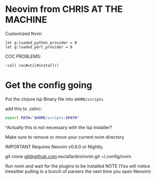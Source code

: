 # Neovim from CHRIS AT THE MACHINE

Customized Nvim


```vim
let g:loaded_python_provider = 0
let g:loaded_perl_provider = 0

```

COC PROBLEMS:
```vim
:call coc#util#install()
```

# Get the config going

Put the clojure lsp Binary file into `$HOME/scripts`

add this to .zshrc:
```zsh
export PATH="$HOME/scripts:$PATH"
```
^Actually this is not necessary with the lsp installer?

Make sure to remove or move your current nvim directory

IMPORTANT Requires Neovim v0.6.0 or Nightly.

git clone git@github.com:esciafardini/nvim.git ~/.config/nvim

Run nvim and wait for the plugins to be installed
NOTE (You will notice treesitter pulling in a bunch of parsers the next time you open Neovim)
